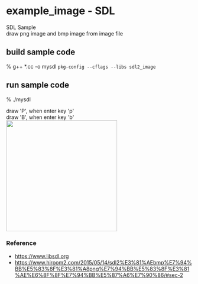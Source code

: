 example_image - SDL
===============

SDL Sample <br/>
draw png image and bmp image from image file <br/>


## build sample code
% g++ *.cc -o mysdl `pkg-config --cflags --libs sdl2_image` <br/>

## run sample code
% ./mysdl <br/>

draw 'P', when enter key 'p' <br/>
draw 'B', when enter key 'b' <br/>
<image src="https://raw.githubusercontent.com/ohwada/MAC_cpp_Samples/master/SDL/example_image/result/screenshot_mysdl.png" width="300" /><br/>

### Reference <br/>
- https://www.libsdl.org
- https://www.hiroom2.com/2015/05/14/sdl2%E3%81%AEbmp%E7%94%BB%E5%83%8F%E3%81%A8png%E7%94%BB%E5%83%8F%E3%81%AE%E6%8F%8F%E7%94%BB%E5%87%A6%E7%90%86/#sec-2

